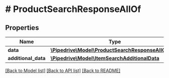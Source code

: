 # # ProductSearchResponseAllOf

## Properties

Name | Type | Description | Notes
------------ | ------------- | ------------- | -------------
**data** | [**\Pipedrive\Model\ProductSearchResponseAllOfData**](ProductSearchResponseAllOfData.md) |  | [optional]
**additional_data** | [**\Pipedrive\Model\ItemSearchAdditionalData**](ItemSearchAdditionalData.md) |  | [optional]

[[Back to Model list]](../../README.md#models) [[Back to API list]](../../README.md#endpoints) [[Back to README]](../../README.md)

